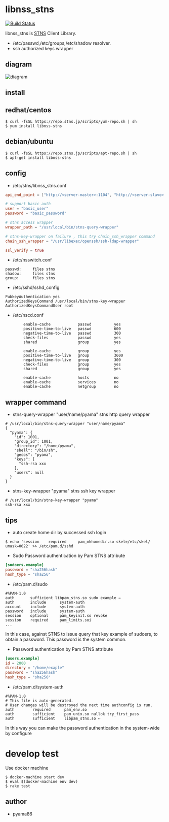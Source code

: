 # libnss_stns
[![Build Status](https://travis-ci.org/STNS/libnss_stns.svg?branch=master)](https://travis-ci.org/STNS/libnss_stns)

libnss_stns is [STNS](https://github.com/pyama86/STNS) Client Library.
* /etc/passwd,/etc/groups,/etc/shadow resolver.
* ssh authorized keys wrapper

## diagram
![diagram](https://cloud.githubusercontent.com/assets/8022082/13377619/83fc7e98-de25-11e5-9bc8-8de31c7d9118.png)

## install
## redhat/centos
```
$ curl -fsSL https://repo.stns.jp/scripts/yum-repo.sh | sh
$ yum install libnss-stns
```
## debian/ubuntu
```
$ curl -fsSL https://repo.stns.jp/scripts/apt-repo.sh | sh
$ apt-get install libnss-stns
```

## config
* /etc/stns/libnss_stns.conf
```toml
api_end_point = ["http://<server-master>:1104", "http://<server-slave>:1104"]

# support basic auth
user = "basic_user"
password = "basic_password"

# stns access wrapper
wrapper_path = "/usr/local/bin/stns-query-wrapper"

# stns-key-wrapper on failure , this try chain_ssh_wrapper command
chain_ssh_wrapper = "/usr/libexec/openssh/ssh-ldap-wrapper"

ssl_verify = true
```

* /etc/nsswitch.conf
```
passwd:     files stns
shadow:     files stns
group:      files stns
```

* /etc/sshd/sshd_config

```
PubkeyAuthentication yes
AuthorizedKeysCommand /usr/local/bin/stns-key-wrapper
AuthorizedKeysCommandUser root
```

* /etc/nscd.conf
```
        enable-cache            passwd          yes
        positive-time-to-live   passwd          600
        negative-time-to-live   passwd          300
        check-files             passwd          yes
        shared                  group           yes

        enable-cache            group           yes
        positive-time-to-live   group           3600
        negative-time-to-live   group           300
        check-files             group           yes
        shared                  group           yes

        enable-cache            hosts           no
        enable-cache            services        no
        enable-cache            netgroup        no
```

## wrapper command
* stns-query-wrapper "user/name/pyama"
stns http query wrapper
```
# /usr/local/bin/stns-query-wrapper "user/name/pyama"
{
  "pyama": {
    "id": 1001,
    "group_id": 1001,
    "directory": "/home/pyama",
    "shell": "/bin/sh",
    "gecos": "pyama",
    "keys": [
      "ssh-rsa xxx
    ],
    "users": null
  }
}
```

* stns-key-wrapper "pyama"
stns ssh key wrapper
```
# /usr/local/bin/stns-key-wrapper "pyama"
ssh-rsa xxx
```

## tips
* auto create home dir by successed ssh login
```
$ echo 'session    required     pam_mkhomedir.so skel=/etc/skel/ umask=0022' >> /etc/pam.d/sshd
```

* Sudo Password authentication by Pam
STNS attribute

```toml
[sudoers.example]
password = "sha256hash"
hash_type = "sha256"
```

* /etc/pam.d/sudo
```
#%PAM-1.0
auth       sufficient libpam_stns.so sudo example ⇐
auth       include      system-auth
account    include      system-auth
password   include      system-auth
session    optional     pam_keyinit.so revoke
session    required     pam_limits.soi
...
```

In this case, against STNS to issue query that key example of sudoers, to obtain a password.
This password is the system common.

* Password authentication by Pam
STNS attribute
```toml
[users.example]
id = 2000
directory = "/home/exaple"
password = "sha256hash"
hash_type = "sha256"
```
* /etc/pam.d/system-auth
```
#%PAM-1.0
# This file is auto-generated.
# User changes will be destroyed the next time authconfig is run.
auth        required      pam_env.so
auth        sufficient    pam_unix.so nullok try_first_pass
auth        sufficient    libpam_stns.so ⇐
```

In this way you can make the password authentication in the system-wide by configure

# develop test
Use docker machine

```
$ docker-machine start dev
$ eval $(docker-machine env dev)
$ rake test
```

## author
* pyama86
